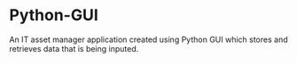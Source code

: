 # Python-GUI

An IT asset manager application created using Python GUI which stores and retrieves data that is being inputed.
